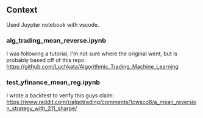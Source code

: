 ## Context

Used Juypter notebook with vscode.

### alg_trading_mean_reverse.ipynb

I was following a tutorial, I'm not sure where the original went, but is probably based off of this repo: https://github.com/Luchkata/Algorithmic_Trading_Machine_Learning

### test_yfinance_mean_reg.ipynb

I wrote a backtest to verify this guys claim: https://www.reddit.com/r/algotrading/comments/1cwsco8/a_mean_reversion_strategy_with_211_sharpe/
